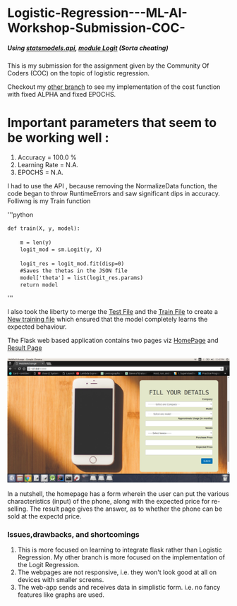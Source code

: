 # Logistic-Regression---ML-AI-Workshop-Submission-COC-

##### Using [statsmodels.api](http://www.statsmodels.org), [module Logit](http://www.statsmodels.org/stable/generated/statsmodels.discrete.discrete_model.Logit.html#statsmodels.discrete.discrete_model.Logit) (Sorta cheating)

This is my submission for the assignment given by the Community Of Coders (COC) on the topic of logistic regression.

Checkout my [other branch](https://github.com/AmeyaDaddikar/Logistic-Regression---ML-AI-Workshop-Submission-COC-/tree/fixed_alpha) to see my implementation of the cost function with fixed ALPHA and fixed EPOCHS.


# Important parameters that seem to be working well :
1. Accuracy      = 100.0 % 
2. Learning Rate = N.A.
3. EPOCHS        = N.A.

I had to use the API , because removing the NormalizeData function, the code began to throw RuntimeErrors and saw significant dips in accuracy. Folliwng is my Train function

'''python

	def train(X, y, model):

		m = len(y)
		logit_mod = sm.Logit(y, X)

		logit_res = logit_mod.fit(disp=0)
		#Saves the thetas in the JSON file
		model['theta'] = list(logit_res.params)
		return model
'''

I also took the liberty to merge the [Test File](data/test.csv) and the [Train File](data/test.csv) to create a [New training file](/data/combined_test.csv) which ensured that the model completely learns the expected behaviour.

The Flask web based application contains two pages viz [HomePage](app/templates/index.html) and [Result Page](app/templates/result.html)

![screenshot](https://raw.githubusercontent.com/AmeyaDaddikar/Logistic-Regression---ML-AI-Workshop-Submission-COC-/master/Documents/images_ws/screenshot.png)

In a nutshell, the homepage has a form wherein the user can put the various characteristics (input) of the phone, along with the expected price for re-selling. The result page gives the answer, as to whether the phone can be sold at the expectd price.

### Issues,drawbacks, and shortcomings

1. This is more focused on learning to integrate flask rather than Logistic Regression. My other branch is more focused on the implementation of the Logit Regression.
2. The webpages are not responsive, i.e. they won't look good at all on devices with smaller screens.
3. The web-app sends and receives data in simplistic form. i.e. no fancy features like graphs are used.

